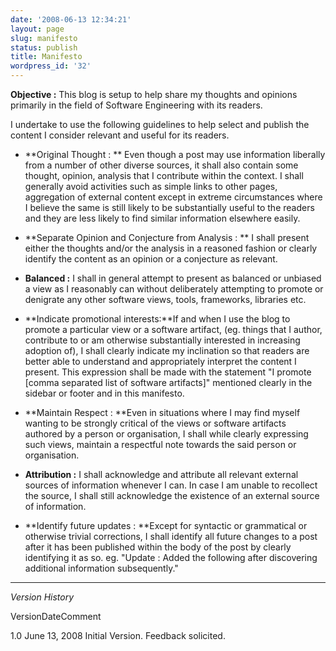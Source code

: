 ```yaml
---
date: '2008-06-13 12:34:21'
layout: page
slug: manifesto
status: publish
title: Manifesto
wordpress_id: '32'
---
```


**Objective :** This blog is setup to help share my thoughts and opinions primarily in the field of Software Engineering with its readers. 

I undertake to use the following guidelines to help select and publish the content I consider relevant and useful for its readers.




	
  * **Original Thought : ** Even though a post may use information liberally from a number of other diverse sources, it shall also contain some thought, opinion, analysis that I contribute within the context. I shall generally avoid activities such as simple links to other pages, aggregation of external content except in extreme circumstances where I believe the same is still likely to be substantially useful to the readers and they are less likely to find similar information elsewhere easily.
  

	
  * **Separate Opinion and Conjecture from Analysis : ** I shall present either the thoughts and/or the analysis in a reasoned fashion or clearly identify the content as an opinion or a conjecture as relevant.
  

	
  * **Balanced :** I shall in general attempt to present as balanced or unbiased a view as I reasonably can without deliberately attempting to promote or  denigrate any other software views, tools, frameworks, libraries etc.
  

	
  * **Indicate promotional interests:**If and when I use the blog to promote a particular view or a software artifact, (eg. things that I author, contribute to or am otherwise substantially interested in increasing adoption of), I shall clearly indicate my inclination so that readers are better able to understand and appropriately interpret the content I present. This expression shall be made with the statement "I promote [comma separated list of software artifacts]" mentioned clearly in the sidebar or footer and in this manifesto.
  

	
  * **Maintain Respect : **Even in situations where I may find myself wanting to be strongly critical of the views or software artifacts authored by a person or organisation, I shall while clearly expressing such views, maintain a respectful note towards the said person or organisation. 
  

	
  * **Attribution :** I shall acknowledge and attribute all relevant external sources of information whenever I can. In case I am unable to recollect the source, I shall still acknowledge the existence of an external source of information.
  

	
  * **Identify future updates : **Except for syntactic or grammatical or otherwise trivial corrections, I shall identify all future changes to a post after it has been published within the body of the post by clearly identifying it as so. eg. "Update : Added the following after discovering additional information subsequently."
  




  

  



* * *


_Version History_





VersionDateComment


1.0 
June 13, 2008
Initial Version. Feedback solicited.


